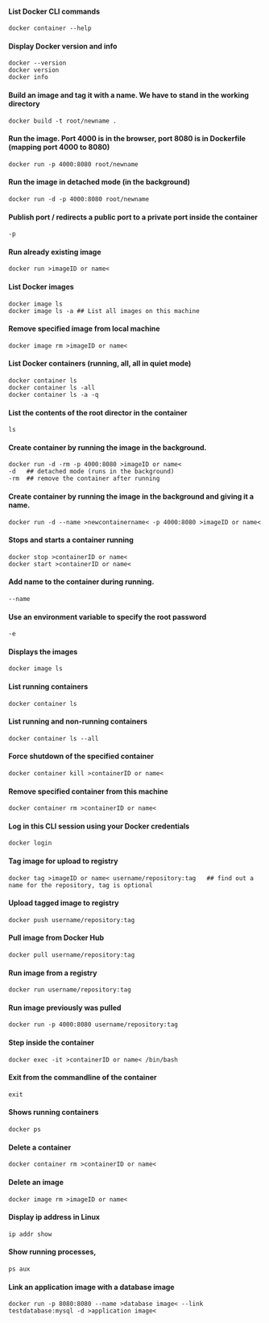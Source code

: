 #### List Docker CLI commands
```
docker container --help
```

#### Display Docker version and info
```
docker --version
docker version
docker info
```

#### Build an image and tag it with a name. We have to stand in the working directory
```
docker build -t root/newname .
```

#### Run the image. Port 4000 is in the browser, port 8080 is in Dockerfile (mapping port 4000 to 8080)
```
docker run -p 4000:8080 root/newname
```

#### Run the image in detached mode (in the background)
```
docker run -d -p 4000:8080 root/newname
```

#### Publish port / redirects a public port to a private port inside the container
```
-p
```

#### Run already existing image
```
docker run >imageID or name<
```

#### List Docker images
```
docker image ls
docker image ls -a ## List all images on this machine
```

#### Remove specified image from local machine
```
docker image rm >imageID or name<
```

#### List Docker containers (running, all, all in quiet mode)
```
docker container ls
docker container ls -all
docker container ls -a -q 
```

#### List the contents of the root director in the container
```
ls
```

#### Create container by running the image in the background.
```
docker run -d -rm -p 4000:8080 >imageID or name<
-d   ## detached mode (runs in the background)
-rm  ## remove the container after running
```

#### Create container by running the image in the background and giving it a name.
```
docker run -d --name >newcontainername< -p 4000:8080 >imageID or name<
```

#### Stops and starts a container running
```
docker stop >containerID or name<
docker start >containerID or name<
```

#### Add name to the container during running.
```
--name
```

#### Use an environment variable to specify the root password 
```
-e
```

#### Displays the images
```
docker image ls
```

#### List running containers
```
docker container ls
```

#### List running and non-running containers
```
docker container ls --all
```

#### Force shutdown of the specified container
```
docker container kill >containerID or name<
```

#### Remove specified container from this machine
```
docker container rm >containerID or name<
```

#### Log in this CLI session using your Docker credentials
```
docker login
```

#### Tag image for upload to registry
```
docker tag >imageID or name< username/repository:tag   ## find out a name for the repository, tag is optional
```

#### Upload tagged image to registry
```
docker push username/repository:tag
```

#### Pull image from Docker Hub
```
docker pull username/repository:tag
```

#### Run image from a registry    
```
docker run username/repository:tag
```

#### Run image previously was pulled
```
docker run -p 4000:8080 username/repository:tag
```

#### Step inside the container
```
docker exec -it >containerID or name< /bin/bash
```

#### Exit from the commandline of the container
```
exit
```

#### Shows running containers
```
docker ps
```

#### Delete a container
```
docker container rm >containerID or name<
```

#### Delete an image
```
docker image rm >imageID or name<
```

#### Display ip address in Linux
```
ip addr show
```

#### Show running processes,
```
ps aux
```

#### Link an application image with a database image
```
docker run -p 8080:8080 --name >database image< --link testdatabase:mysql -d >application image<
```
